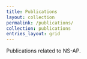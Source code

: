 ```yaml
---
title: Publications
layout: collection
permalink: /publications/
collection: publications
entries_layout: grid
---
```


Publications related to NS-AP.
